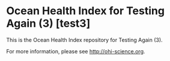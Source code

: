 # Ocean Health Index for Testing Again (3) [test3]

This is the Ocean Health Index repository for Testing Again (3). 

For more information, please see http://ohi-science.org.
